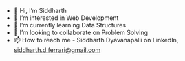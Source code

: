 - 👋 Hi, I’m Siddharth
- 👀 I’m interested in Web Development
- 🌱 I’m currently learning Data Structures
- 💞️ I’m looking to collaborate on Problem Solving 
- 📫 How to reach me - Siddharth Dyavanapalli on LinkedIn, siddharth.d.ferrari@gmail.com

<!---
monsieur-here/monsieur-here is a ✨ special ✨ repository because its `README.md` (this file) appears on your GitHub profile.
You can click the Preview link to take a look at your changes.
--->
